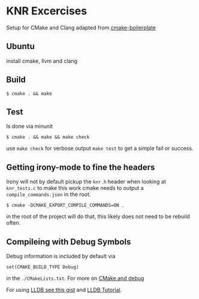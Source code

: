 # KNR Excercises

Setup for CMake and Clang adapted
from [cmake-boilerplate](https://github.com/arunoda/cmake-boilerplate)

## Ubuntu

install cmake, llvm and clang

## Build

```
$ cmake . && make
```

## Test

Is done via minunit

```
$ cmake . && make && make check
```

use `make check` for verbose output `make test` to get a simple fail or success.


## Getting irony-mode to fine the headers

Irony will not by default pickup the `knr.h` header when looking at
`knr_tests.c` to make this work cmake needs to output a `compile_commands.json`
in the root.

```
$ cmake -DCMAKE_EXPORT_COMPILE_COMMANDS=ON .
```

in the root of the project will do that, this likely does not need to be rebuild
often.

## Compileing with Debug Symbols

Debug information is included by default via

```
set(CMAKE_BUILD_TYPE Debug)
```

in the `./CMakeLists.txt`. For more
on
[CMake and debug](https://bytefreaks.net/programming-2/cc-how-do-you-set-gdb-debug-flag-g-with-cmake)

For using [LLDB see this gist](https://gist.github.com/gregmalcolm/9042234)
and [LLDB Tutorial](https://lldb.llvm.org/tutorial.html).

